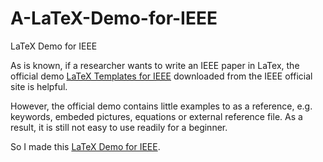 # A-LaTeX-Demo-for-IEEE
 LaTeX Demo for IEEE
 
As is known, if a researcher wants to write an IEEE paper in LaTex, the official demo [LaTeX Templates for IEEE](http://www.ctan.org/tex-archive/macros/latex/contrib/IEEEtran/IEEEtran_HOWTO.pdf) downloaded from the IEEE official site is helpful. 

However, the official demo contains little examples to as a reference, e.g. keywords, embeded pictures, equations or external reference file. As a result, it is still not easy to use readily for a beginner.  

So I made this [LaTeX Demo for IEEE](https://codeload.github.com/wolfbrother/A-LaTeX-Demo-for-IEEE/zip/master).
